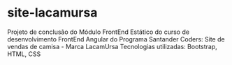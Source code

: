 # site-lacamursa
Projeto de conclusão do Módulo FrontEnd Estático do curso de desenvolvimento FrontEnd Angular do Programa Santander Coders: Site de vendas de camisa - Marca LacamUrsa
Tecnologias utilizadas: Bootstrap, HTML, CSS
